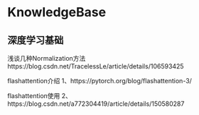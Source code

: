 # KnowledgeBase

## 深度学习基础
</p>浅谈几种Normalization方法
https://blog.csdn.net/TracelessLe/article/details/106593425
</p>flashattention介绍
1、https://pytorch.org/blog/flashattention-3/
</p>flashattention使用
2、https://blog.csdn.net/a772304419/article/details/150580287
